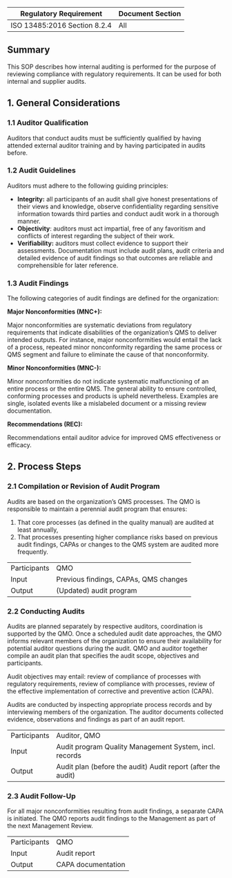 | Regulatory Requirement       | Document Section |
|------------------------------|------------------|
| ISO 13485:2016 Section 8.2.4 | All              |

## Summary

This SOP describes how internal auditing is performed for the purpose of reviewing compliance with regulatory
requirements. It can be used for both internal and supplier audits.

## 1. General Considerations

### 1.1 Auditor Qualification

Auditors that conduct audits must be sufficiently qualified by having attended external auditor training and
by having participated in audits before.

### 1.2 Audit Guidelines

Auditors must adhere to the following guiding principles:

* **Integrity:** all participants of an audit shall give honest presentations of their views and knowledge,
  observe confidentiality regarding sensitive information towards third parties and conduct audit work in a
  thorough manner.
* **Objectivity**: auditors must act impartial, free of any favoritism and conflicts of interest regarding the
  subject of their work.
* **Verifiability:** auditors must collect evidence to support their assessments. Documentation must include
  audit plans, audit criteria and detailed evidence of audit findings so that outcomes are reliable and
  comprehensible for later reference.

### 1.3 Audit Findings

The following categories of audit findings are defined for the organization:

**Major Nonconformities (MNC+):**

Major nonconformities are systematic deviations from regulatory requirements that indicate disabilities of the
organization’s QMS to deliver intended outputs. For instance, major nonconformities would entail the lack of a
process, repeated minor nonconformity regarding the same process or QMS segment and failure to eliminate the
cause of that nonconformity.

**Minor Nonconformities (MNC-):**

Minor nonconformities do not indicate systematic malfunctioning of an entire process or the entire QMS. The
general ability to ensure controlled, conforming processes and products is upheld nevertheless. Examples are
single, isolated events like a mislabeled document or a missing review documentation.

**Recommendations (REC):**

Recommendations entail auditor advice for improved QMS effectiveness or efficacy.

## 2. Process Steps

### 2.1 Compilation or Revision of Audit Program

Audits are based on the organization’s QMS processes. The QMO is responsible to maintain a perennial audit
program that ensures:

1. That core processes (as defined in the quality manual) are audited at least annually,
2. That processes presenting higher compliance risks based on previous audit findings, CAPAs or changes to the
   QMS system are audited more frequently.

|              |                                       |
|--------------|---------------------------------------|
| Participants | QMO                                   |
| Input        | Previous findings, CAPAs, QMS changes |
| Output       | (Updated) audit program               |

### 2.2 Conducting Audits

Audits are planned separately by respective auditors, coordination is supported by the QMO. Once a scheduled
audit date approaches, the QMO informs relevant members of the organization to ensure their availability for
potential auditor questions during the audit. QMO and auditor together compile an audit plan that specifies
the audit scope, objectives and participants.

Audit objectives may entail: review of compliance of processes with regulatory requirements, review of
compliance with processes, review of the effective implementation of corrective and preventive action (CAPA).

Audits are conducted by inspecting appropriate process records and by interviewing members of the
organization. The auditor documents collected evidence, observations and findings as part of an audit report.

|              |                                                              |
|--------------|--------------------------------------------------------------|
| Participants | Auditor, QMO                                                 |
| Input        | Audit program Quality Management System, incl. records       |
| Output       | Audit plan (before the audit) Audit report (after the audit) |

### 2.3 Audit Follow-Up

For all major nonconformities resulting from audit findings, a separate CAPA is initiated.
The QMO reports audit findings to the Management as part of the next Management Review.

|              |                    |
|--------------|--------------------|
| Participants | QMO                |
| Input        | Audit report       |
| Output       | CAPA documentation |
